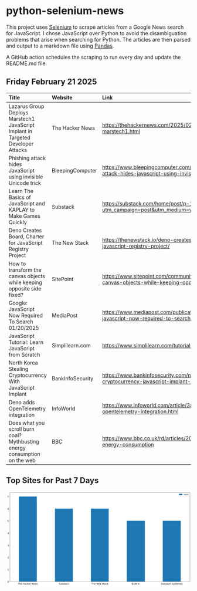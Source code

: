 # python-selenium-news

This project uses [Selenium](https://www.seleniumhq.org/) to scrape articles from a Google News search for JavaScript.
I chose JavaScript over Python to avoid the disambiguation problems that arise when searching for Python.
The articles are then parsed and output to a markdown file using [Pandas](https://pandas.pydata.org/).

A GitHub action schedules the scraping to run every day and update the README.md file.

## Friday February 21 2025


| Title                                                                            | Website          | Link                                                                                                               |
|:---------------------------------------------------------------------------------|:-----------------|:-------------------------------------------------------------------------------------------------------------------|
| Lazarus Group Deploys Marstech1 JavaScript Implant in Targeted Developer Attacks | The Hacker News  | https://thehackernews.com/2025/02/lazarus-group-deploys-marstech1.html                                             |
| Phishing attack hides JavaScript using invisible Unicode trick                   | BleepingComputer | https://www.bleepingcomputer.com/news/security/phishing-attack-hides-javascript-using-invisible-unicode-trick/     |
| Learn The Basics of JavaScript and KAPLAY to Make Games Quickly                  | Substack         | https://substack.com/home/post/p-157223830?utm_campaign=post&utm_medium=web                                        |
| Deno Creates Board, Charter for JavaScript Registry Project                      | The New Stack    | https://thenewstack.io/deno-creates-board-charter-for-javascript-registry-project/                                 |
| How to transform the canvas objects while keeping opposite side fixed?           | SitePoint        | https://www.sitepoint.com/community/t/how-to-transform-the-canvas-objects-while-keeping-opposite-side-fixed/471469 |
| Google: JavaScript Now Required To Search 01/20/2025                             | MediaPost        | https://www.mediapost.com/publications/article/402666/google-javascript-now-required-to-search.html                |
| JavaScript Tutorial: Learn JavaScript from Scratch                               | Simplilearn.com  | https://www.simplilearn.com/tutorials/javascript-tutorial                                                          |
| North Korea Stealing Cryptocurrency With JavaScript Implant                      | BankInfoSecurity | https://www.bankinfosecurity.com/north-korea-stealing-cryptocurrency-javascript-implant-a-27547                    |
| Deno adds OpenTelemetry integration                                              | InfoWorld        | https://www.infoworld.com/article/3829619/deno-adds-opentelemetry-integration.html                                 |
| Does what you scroll burn coal? Mythbusting energy consumption on the web        | BBC              | https://www.bbc.co.uk/rd/articles/2025-01-sustainability-web-energy-consumption                                    |
## Top Sites for Past 7 Days

![Graph of Top Sites](https://raw.githubusercontent.com/dan-mba/python-selenium-news/main/last-week.png)
